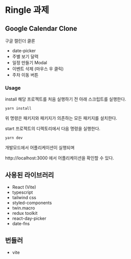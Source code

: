 # Ringle 과제

## Google Calendar Clone
구글 캘린더 클론
- date-picker
- 주별 보기 달력
- 일정 만들기 Modal
- 이벤트 삭제 (마우스 우 클릭)
- 주차 이동 버튼
### Usage
install
해당 프로젝트를 처음 실행하기 전 아래 스크립트를 실행한다.
```shall
yarn install
```
위 명령은 패키지와 패키지가 의존하는 모든 패키지를 설치한다.

start
프로젝트의 디렉토리에서 다음 명령을 실행한다.
```shall
yarn dev
```


개발모드에서 어플리케이션이 실행되며

http://localhost:3000 에서 어플리케이션을 확인할 수 있다.


## 사용된 라이브러리
- React (Vite)
- typescript
- tailwind css
- styled-components
- twin.macro
- redux toolkit
- react-day-picker
- date-fns

## 번들러
- vite